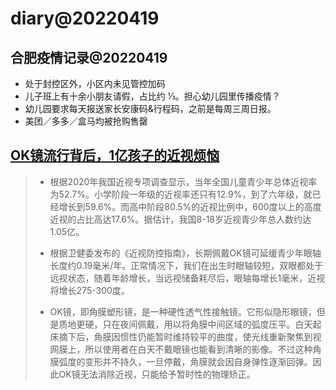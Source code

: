 # diary@20220419

## 合肥疫情记录@20220419
- 处于封控区外，小区内未见管控加码
- 儿子班上有十余小朋友请假，占比约 ⅓。担心幼儿园里传播疫情？
- 幼儿园要求每天报送家长安康码&行程码，之前是每周三周日报。
- 美团／多多／盒马均被抢购售罄

## [OK镜流行背后，1亿孩子的近视烦恼](https://weibo.com/ttarticle/p/show?id=2309404759912097120810)
> - 根据2020年我国近视专项调查显示，当年全国儿童青少年总体近视率为52.7%。小学阶段一年级的近视率还只有12.9%，到了六年级，就已经增长到59.6%。而高中阶段80.5%的近视比例中，600度以上的高度近视的占比高达17.6%。据估计，我国8-18岁近视青少年总人数约达1.05亿。
>
> - 根据卫健委发布的《近视防控指南》，长期佩戴OK镜可延缓青少年眼轴长度约0.19毫米/年。正常情况下，我们在出生时眼轴较短，双眼都处于远视状态，随着年龄增长，当远视储备耗尽后，眼轴每增长1毫米，近视将增长275-300度。
>
> - OK镜，即角膜塑形镜，是一种硬性透气性接触镜。它形似隐形眼镜，但是质地更硬，只在夜间佩戴，用以将角膜中间区域的弧度压平。白天起床摘下后，角膜因惯性仍能暂时维持较平的曲度，使光线重新聚焦到视网膜上，所以使用者在白天不戴眼镜也能看到清晰的影像。不过这种角膜弧度的变形并不持久，一旦停戴，角膜就会因自身弹性逐渐回弹。因此OK镜无法消除近视，只能给予暂时性的物理矫正。
